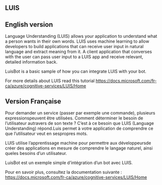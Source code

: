 ## LUIS

## English version

Language Understanding (LUIS) allows your application to understand what a person wants in their own words. LUIS uses machine learning to allow developers to build applications that can receive user input in natural language and extract meaning from it. A client application that converses with the user can pass user input to a LUIS app and receive relevant, detailed information back.

LuisBot is a basic sample of how you can integrate LUIS with your bot.

For more details about LUIS read this tutorial https://docs.microsoft.com/fr-ca/azure/cognitive-services/LUIS/Home

## Version Française

Pour demander un service (passer par exemple une commande), plusieurs expressionspeuvent être utilisées. Comment déterminer le besoin de l’utilisateur autravers de son texte ? C’est à ce besoin que LUIS (Language Understanding) répond.Luis permet à votre application de comprendre ce que l’utilisateur veut en sespropres mots. 

LUIS utilise l’apprentissage machine pour permettre aux développeursde créer des applications en mesure de comprendre le langage naturel, ainsi queles besoins d’un utilisateur.

LuisBot est un exemple simple d’intégration d’un bot avec LUIS.

Pour en savoir plus, consultez la documentation suivante : https://docs.microsoft.com/fr-ca/azure/cognitive-services/LUIS/Home
